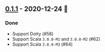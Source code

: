 ## [0.1.1](https://github.com/Kevin-Lee/just-semver/issues?utf8=%E2%9C%93&q=is%3Aissue+is%3Aclosed+milestone%3Amilestone2) - 2020-12-24 🎄

### Done
* Support Dotty (#58)
* Support Scala `3.0.0-M1` and `3.0.0-M2` (#62)
* Support Scala `3.0.0-M3` (#64)
